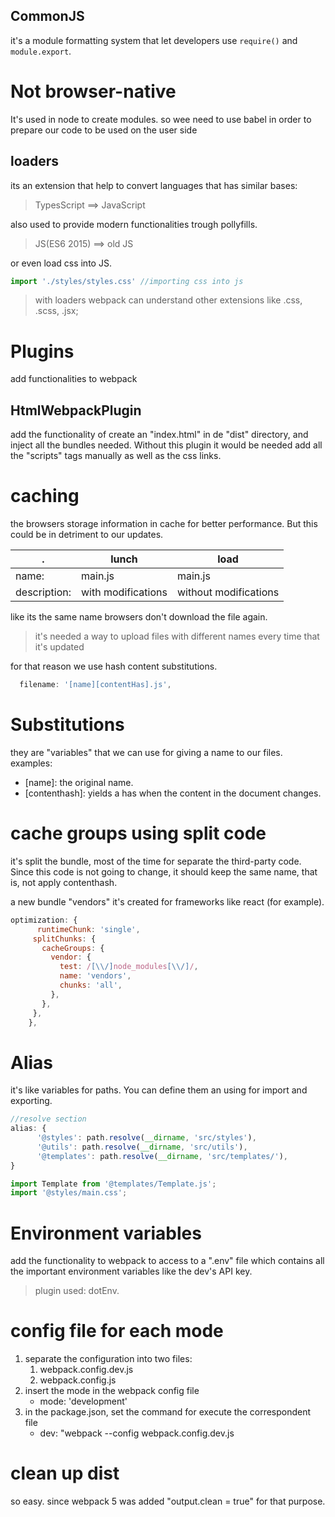 ## CommonJS
it's a module formatting system that let developers use `require()` and `module.export`. 

# Not browser-native
It's used in node to create modules. so wee need to use babel in order to prepare our code to be used on the user side

## loaders
its an extension that help to convert languages that has similar bases:
> TypesScript ==> JavaScript

also used to provide modern functionalities trough pollyfills.
> JS(ES6 2015) ==> old JS

or even load css into JS.
```js
import './styles/styles.css' //importing css into js
```
> with loaders webpack can understand other extensions like .css, .scss, .jsx;


# Plugins
add functionalities to webpack
## HtmlWebpackPlugin
add the functionality of create an "index.html" in de "dist" directory, and inject all the bundles needed. Without this plugin it would be needed add all the "scripts" tags manually as well as the css links.


# caching
the browsers storage information in cache for better performance. But this could be in detriment to our updates.

|.|lunch| load |
|--|-----|-----|
|name:|main.js| main.js|
|description:|with modifications | without modifications|

like its the same name browsers don't download the file again.
> it's needed a way to upload files with different names every time that it's updated

for that reason we use hash content substitutions.
```js
  filename: '[name][contentHas].js',
```
# Substitutions
they are "variables" that we can use for giving a name to our files. examples:
 * [name]: the original name.
 * [contenthash]: yields a has when the content in the document changes.

# cache groups using split code
it's split the bundle, most of the time for separate the third-party code. Since this code is not going to change, it should keep the same name, that is, not apply contenthash.

a new bundle "vendors" it's created for frameworks like react (for example).

```js
optimization: {
      runtimeChunk: 'single',
     splitChunks: {
       cacheGroups: {
         vendor: {
           test: /[\\/]node_modules[\\/]/,
           name: 'vendors',
           chunks: 'all',
         },
       },
     },
    },
```

# Alias
it's like variables for paths. You can define them an using for import and exporting.

```js
//resolve section
alias: {
      '@styles': path.resolve(__dirname, 'src/styles'),
      '@utils': path.resolve(__dirname, 'src/utils'),
      '@templates': path.resolve(__dirname, 'src/templates/'),
}
```

```js
import Template from '@templates/Template.js';
import '@styles/main.css';
```

# Environment variables
add the functionality to webpack to access to a ".env" file which contains all the important environment variables like the dev's API key.

> plugin used: dotEnv.

# config file for each mode
1. separate the configuration into two files:
   1. webpack.config.dev.js
   2. webpack.config.js
2. insert the mode in the webpack config file
   * mode: 'development'
3. in the package.json, set the command for execute the correspondent file
   * dev: "webpack --config webpack.config.dev.js

# clean up dist
so easy. since webpack 5 was added "output.clean = true" for that purpose.
